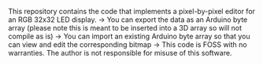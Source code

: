 This repository contains the code that implements a pixel-by-pixel editor for an RGB 32x32 LED display.
-> You can export the data as an Arduino byte array (please note this is meant to be inserted into a 3D array so will not compile as is)
-> You can import an existing Arduino byte array so that you can view and edit the corresponding bitmap
-> This code is FOSS with no warranties. The author is not responsible for misuse of this software.
